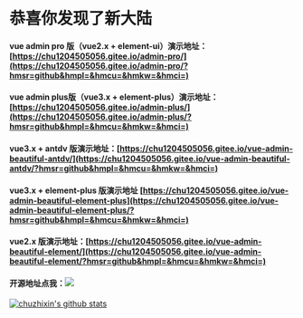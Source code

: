 # 恭喜你发现了新大陆

#### vue admin pro 版（vue2.x + element-ui）演示地址：[https://chu1204505056.gitee.io/admin-pro/](https://chu1204505056.gitee.io/admin-pro/?hmsr=github&hmpl=&hmcu=&hmkw=&hmci=)

#### vue admin plus版（vue3.x + element-plus）演示地址：[https://chu1204505056.gitee.io/admin-plus/](https://chu1204505056.gitee.io/admin-plus/?hmsr=github&hmpl=&hmcu=&hmkw=&hmci=)

#### vue3.x  + antdv 版演示地址：[https://chu1204505056.gitee.io/vue-admin-beautiful-antdv/](https://chu1204505056.gitee.io/vue-admin-beautiful-antdv/?hmsr=github&hmpl=&hmcu=&hmkw=&hmci=)

#### vue3.x + element-plus 版演示地址 [https://chu1204505056.gitee.io/vue-admin-beautiful-element-plus](https://chu1204505056.gitee.io/vue-admin-beautiful-element-plus/?hmsr=github&hmpl=&hmcu=&hmkw=&hmci=)

#### vue2.x 版演示地址：[https://chu1204505056.gitee.io/vue-admin-beautiful-element/](https://chu1204505056.gitee.io/vue-admin-beautiful-element/?hmsr=github&hmpl=&hmcu=&hmkw=&hmci=)

#### 开源地址点我：[![](https://img.shields.io/github/stars/chuzhixin/vue-admin-beautiful?style=flat-square&label=Stars&logo=github)](https://github.com/chuzhixin/vue-admin-beautiful)

[![chuzhixin's github stats](https://github-readme-stats.vercel.app/api?username=chuzhixin)](https://github.com/chuzhixin/vue-admin-beautiful)
